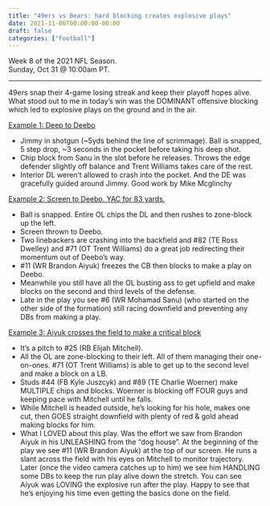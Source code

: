 ```yaml
---
title: "49ers vs Bears: hard blocking creates explosive plays"
date: 2021-11-06T00:00:00-00:00
draft: false
categories: ["Football"]
---
```


Week 8 of the 2021 NFL Season.  
Sunday, Oct 31 @ 10:00am PT.

---

49ers snap their 4-game losing streak and keep their playoff hopes alive. What stood out to me in today’s win was the DOMINANT offensive blocking which led to explosive plays on the ground and in the air.

[Example 1: Deep to Deebo](https://www.youtube.com/watch?v=M3Fm_TgBeqQ&t=341)

* Jimmy in shotgun (~5yds behind the line of scrimmage). Ball is snapped, 5 step drop, ~3 seconds in the pocket before taking his deep shot.
* Chip block from Sanu in the slot before he releases. Throws the edge defender slightly off balance and Trent Williams takes care of the rest.
* Interior DL weren’t allowed to crash into the pocket. And the DE was gracefully guided around Jimmy. Good work by Mike Mcglinchy

[Example 2: Screen to Deebo. YAC for 83 yards.](https://www.youtube.com/watch?v=M3Fm_TgBeqQ&t=444s)

* Ball is snapped. Entire OL chips the DL and then rushes to zone-block up the left.
* Screen thrown to Deebo.
* Two linebackers are crashing into the backfield and #82 (TE Ross Dwelley) and #71 (OT Trent Williams) do a great job redirecting their momentum out of Deebo’s way.
* #11 (WR Brandon Aiyuk) freezes the CB then blocks to make a play on Deebo.
* Meanwhile you still have all the OL busting ass to get upfield and make blocks on the second and third levels of the defense.
* Late in the play you see #6 (WR Mohamad Sanu) (who started on the other side of the formation) still racing downfield and preventing any DBs from making a play.

[Example 3: Aiyuk crosses the field to make a critical block](https://www.youtube.com/watch?v=M3Fm_TgBeqQ&t=696s)

* It’s a pitch to #25 (RB Elijah Mitchell).
* All the OL are zone-blocking to their left. All of them managing their one-on-ones. #71 (OT Trent Williams) is able to get up to the second level and make a block on a LB.
* Studs #44 (FB Kyle Juszcyk) and #89 (TE Charlie Woerner) make MULTIPLE chips and blocks. Woerner is blocking off FOUR guys and keeping pace with Mitchell until he falls.
* While Mitchell is headed outside, he’s looking for his hole, makes one cut, then GOES straight downfield with plenty of red & gold  ahead making blocks for him.
* What I LOVED about this play. Was the effort we saw from Brandon Aiyuk in his UNLEASHING from the “dog house”. At the beginning of the play we see #11 (WR Brandon Aiyuk) at the top of our screen. He runs a slant across the field with his eyes on Mitchell to monitor trajectory. Later (once the video camera catches up to him) we see him HANDLING some DBs to keep the run play alive down the stretch. You can see Aiyuk was LOVING the explosive run after the play. Happy to see that he’s enjoying his time even getting the basics done on the field.
